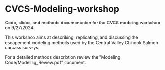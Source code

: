 # CVCS-Modeling-workshop
 Code, slides, and methods documentation for the CVCS modeling workshop on 9/27/2024.
 
 This workshop aims at describing, replicating, and discussing the escapement modeling methods used by the Central Valley Chinook Salmon carcass surveys.
 
 For a detailed methods description review the "Modeling Code/Modeling_Review.pdf" document.
